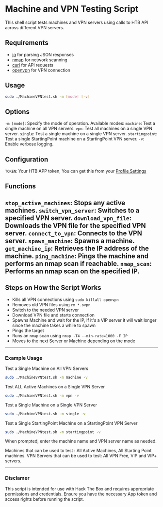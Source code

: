# Machine and VPN Testing Script

This shell script tests machines and VPN servers using calls to HTB API across different VPN servers.

## Requirements

- [jq](https://stedolan.github.io/jq/) for parsing JSON responses
- [nmap](https://nmap.org/) for network scanning
- [curl](https://curl.se/) for API requests
- [openvpn](https://openvpn.net/) for VPN connection

## Usage

```bash
sudo ./MachineVPNtest.sh -m [mode] [-v]
```

## Options
`-m [mode]`: Specify the mode of operation. Available modes:
`machine`: Test a single machine on all VPN servers.
`vpn`: Test all machines on a single VPN server.
`single`: Test a single machine on a single VPN server.
`startingpoint`: Test a single StartingPoint machine on a StartingPoint VPN server.
`-v`: Enable verbose logging.


## Configuration
`TOKEN`: Your HTB APP token, You can get this from your [Profile Settings](https://app.hackthebox.com/profile/settings)
## Functions

`stop_active_machines`: Stops any active machines.
`switch_vpn_server`: Switches to a specified VPN server.
`download_vpn_file`: Downloads the VPN file for the specified VPN server.
`connect_to_vpn`: Connects to the VPN server.
`spawn_machine`: Spawns a machine.
`get_machine_ip`: Retrieves the IP address of the machine.
`ping_machine`: Pings the machine and performs an nmap scan if reachable.
`nmap_scan`: Performs an nmap scan on the specified IP.
---
## Steps on How the Script Works
- Kills all VPN connections using `sudo killall openvpn` 
- Removes old VPN files using `rm *.ovpn` 
- Switch to the needed VPN server 
- Download VPN file and starts connection 
- Spawns Machine and wait for the IP, if it's a VIP server it will wait longer since the machine takes a while to spawn 
- Pings the target 
- Runs an `nmap` scan using `nmap -T4 --min-rate=1000 -F IP`
- Moves to the next Server or Machine depending on the mode

---
### Example Usage
Test a Single Machine on All VPN Servers
```bash
sudo ./MachineVPNtest.sh -m machine -v
```
Test ALL Active Machines on a Single VPN Server
```bash
sudo ./MachineVPNtest.sh -m vpn -v
```
Test a Single Machine on a Single VPN Server
```bash
sudo ./MachineVPNtest.sh -m single -v
```
Test a Single StartingPoint Machine on a StartingPoint VPN Server
```bash
sudo ./MachineVPNtest.sh -m startingpoint -v
```
When prompted, enter the machine name and VPN server name as needed.

Machines that can be used to test : All Active Machines, All Starting Point machines. 
VPN Servers that can be used to test: All VPN Free, VIP and VIP+ servers.

----
### Disclamer
This script is intended for use with Hack The Box and requires appropriate permissions and credentials. Ensure you have the necessary App token and access rights before running the script.
